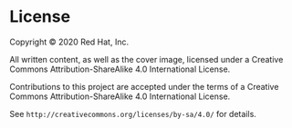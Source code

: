 # License
Copyright © 2020 Red Hat, Inc.

All written content, as well as the cover image, licensed under a Creative Commons Attribution-ShareAlike 4.0 International License.

Contributions to this project are accepted under the terms of a Creative Commons Attribution-ShareAlike 4.0 International License.

See `http://creativecommons.org/licenses/by-sa/4.0/` for details.
